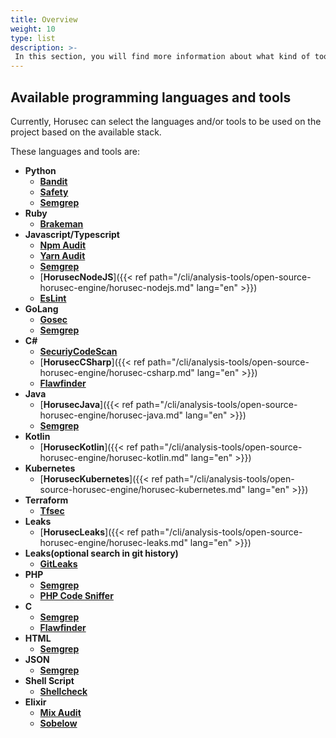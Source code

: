 ```yaml
---
title: Overview
weight: 10
type: list
description: >-
 In this section, you will find more information about what kind of tools Horusec-CLI uses in the analysis. 
---
```



## **Available programming languages and tools** 

Currently, Horusec can select the languages ​​and/or tools to be used on the project based on the available stack.

These languages and tools are:

* **Python**
  * [**Bandit**](https://github.com/PyCQA/bandit)
  * [**Safety**](https://github.com/pyupio/safety)
  * [**Semgrep**](https://github.com/returntocorp/semgrep)
* **Ruby**
  * [**Brakeman**](https://github.com/presidentbeef/brakeman)
* **Javascript/Typescript**
  * [**Npm Audit**](https://docs.npmjs.com/cli/audit)
  * [**Yarn Audit**](https://yarnpkg.com/lang/en/docs/cli/audit)
  * [**Semgrep**](https://github.com/returntocorp/semgrep)
  * [**HorusecNodeJS**]({{< ref path="/cli/analysis-tools/open-source-horusec-engine/horusec-nodejs.md" lang="en" >}})
  * [**EsLint**](https://github.com/eslint/eslint)
* **GoLang**
  * [**Gosec**](https://github.com/securego/gosec)
  * [**Semgrep**](https://github.com/returntocorp/semgrep)
* **C\#**
  * [**SecuriyCodeScan**](https://security-code-scan.github.io)
  * [**HorusecCSharp**]({{< ref path="/cli/analysis-tools/open-source-horusec-engine/horusec-csharp.md" lang="en" >}})
  * [**Flawfinder**](https://github.com/david-a-wheeler/flawfinder)
* **Java**
  * [**HorusecJava**]({{< ref path="/cli/analysis-tools/open-source-horusec-engine/horusec-java.md" lang="en" >}})
  * [**Semgrep**](https://github.com/returntocorp/semgrep)
* **Kotlin**
  * [**HorusecKotlin**]({{< ref path="/cli/analysis-tools/open-source-horusec-engine/horusec-kotlin.md" lang="en" >}})
* **Kubernetes**
  * [**HorusecKubernetes**]({{< ref path="/cli/analysis-tools/open-source-horusec-engine/horusec-kubernetes.md" lang="en" >}})
* **Terraform**
  * [**Tfsec**](https://github.com/liamg/tfsec)
* **Leaks**
  * [**HorusecLeaks**]({{< ref path="/cli/analysis-tools/open-source-horusec-engine/horusec-leaks.md" lang="en" >}})
* **Leaks\(optional search in git history\)**
  * [**GitLeaks**](https://github.com/zricethezav/gitleaks)
* **PHP**
  * [**Semgrep**](https://github.com/returntocorp/semgrep)
  * [**PHP Code Sniffer**](https://github.com/FloeDesignTechnologies/phpcs-security-audit)
* **C**
  * [**Semgrep**](https://github.com/returntocorp/semgrep)
  * [**Flawfinder**](https://github.com/david-a-wheeler/flawfinder)
* **HTML**
  * [**Semgrep**](https://github.com/returntocorp/semgrep)
* **JSON**
  * [**Semgrep**](https://github.com/returntocorp/semgrep)
* **Shell Script**
  * [**Shellcheck**](https://github.com/koalaman/shellcheck)
* **Elixir**
  * [**Mix Audit**](https://github.com/mirego/mix_audit)
  * [**Sobelow**](https://github.com/nccgroup/sobelow)

